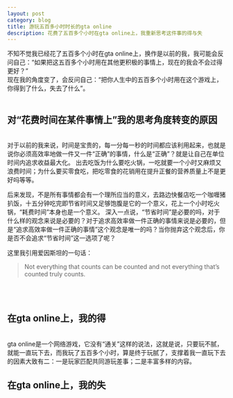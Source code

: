 ```yaml
---
layout: post
category: blog
title: 游玩五百多小时时长的gta online
description: 花费了五百多个小时在gta online上，我重新思考这件事的得与失
---
```


不知不觉我已经花了五百多个小时在gta online上，换作是以前的我，我可能会反问自己：“如果把这五百多个小时用在其他更积极的事情上，现在的我会不会过得更好？”<br>
现在我的角度变了，会反问自己：“把你人生中的五百多个小时用在这个游戏上，你得到了什么，失去了什么”。
<br>
<br>

## 对“花费时间在某件事情上”我的思考角度转变的原因
<br>
对于以前的我来说，时间是宝贵的，每一分每一秒的时间都应该利用起来，也就是说你必须高效率地做一件又一件“正确”的事情，什么是“正确”？就是让自己在单位时间内追求收益最大化。
出去吃饭为什么要吃火锅，一吃就要一个小时又麻烦又浪费时间；为什么要买零食吃，把吃零食的花销用在提升正餐的营养质量上不是更好吗等等。

后来发现，不是所有事情都会有一个理所应当的意义，去路边快餐店吃一个咖喱猪扒饭，十五分钟吃完即节省时间又足够饱腹是它的一个意义，花上一个小时吃火锅，“耗费时间”本身也是一个意义。
深入一点说，“节省时间”是必要的吗，对于什么样的观念来说是必要的？对于追求高效率做一件正确的事情来说是必要的，但是“追求高效率做一件正确的事情”这个观念是唯一的吗？当你抛弃这个观念后，你是否不会追求“节省时间”这一选项了呢？

这里我引用爱因斯坦的一句话：
> Not everything that counts can be counted and not everything that’s counted truly counts.

<br>

<br>

## 在gta online上，我的得

<br>gta online是一个网络游戏，它没有“通关”这样的说法，这就是说，只要玩不腻，就能一直玩下去，而我玩了五百多个小时，算是终于玩腻了，支撑着我一直玩下去的因素大致有二：一是玩家匹配共同游玩差事；二是丰富多样的内容。



## 在gta online上，我的失

